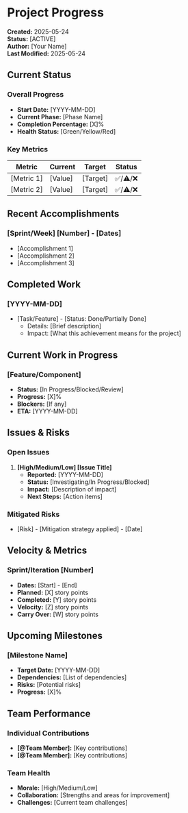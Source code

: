 # Project Progress

**Created:** 2025-05-24  
**Status:** [ACTIVE]  
**Author:** [Your Name]  
**Last Modified:** 2025-05-24

## Current Status
### Overall Progress
- **Start Date:** [YYYY-MM-DD]
- **Current Phase:** [Phase Name]
- **Completion Percentage:** [X]%
- **Health Status:** [Green/Yellow/Red]

### Key Metrics
| Metric | Current | Target | Status |
|--------|---------|--------|--------|
| [Metric 1] | [Value] | [Target] | ✅/⚠️/❌ |
| [Metric 2] | [Value] | [Target] | ✅/⚠️/❌ |

## Recent Accomplishments
### [Sprint/Week] [Number] - [Dates]
- [Accomplishment 1]
- [Accomplishment 2]
- [Accomplishment 3]

## Completed Work
### [YYYY-MM-DD]
- [Task/Feature] - [Status: Done/Partially Done]
  - Details: [Brief description]
  - Impact: [What this achievement means for the project]

## Current Work in Progress
### [Feature/Component]
- **Status:** [In Progress/Blocked/Review]
- **Progress:** [X]%
- **Blockers:** [If any]
- **ETA:** [YYYY-MM-DD]

## Issues & Risks
### Open Issues
1. **[High/Medium/Low] [Issue Title]**
   - **Reported:** [YYYY-MM-DD]
   - **Status:** [Investigating/In Progress/Blocked]
   - **Impact:** [Description of impact]
   - **Next Steps:** [Action items]

### Mitigated Risks
- [Risk] - [Mitigation strategy applied] - [Date]

## Velocity & Metrics
### Sprint/Iteration [Number]
- **Dates:** [Start] - [End]
- **Planned:** [X] story points
- **Completed:** [Y] story points
- **Velocity:** [Z] story points
- **Carry Over:** [W] story points

## Upcoming Milestones
### [Milestone Name]
- **Target Date:** [YYYY-MM-DD]
- **Dependencies:** [List of dependencies]
- **Risks:** [Potential risks]
- **Progress:** [X]%

## Team Performance
### Individual Contributions
- **[@Team Member]:** [Key contributions]
- **[@Team Member]:** [Key contributions]

### Team Health
- **Morale:** [High/Medium/Low]
- **Collaboration:** [Strengths and areas for improvement]
- **Challenges:** [Current team challenges]

